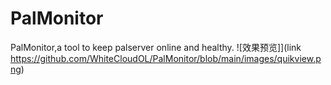 # PalMonitor
PalMonitor,a tool to keep palserver online and healthy.
![效果预览]](link https://github.com/WhiteCloudOL/PalMonitor/blob/main/images/quikview.png)

